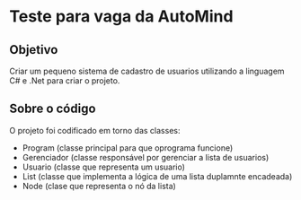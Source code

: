 # Teste para vaga da AutoMind

## Objetivo

Criar um pequeno sistema de cadastro de usuarios utilizando a linguagem C# e .Net para criar o projeto.

## Sobre o código

O projeto foi codificado em torno das classes: 

- Program (classe principal para que oprograma funcione)
- Gerenciador (classe responsável por gerenciar a lista de usuarios)
- Usuario (classe que representa um usuario)
- List (classe que implementa a lógica de uma lista duplamnte encadeada)
- Node (clase que representa o nó da lista)
